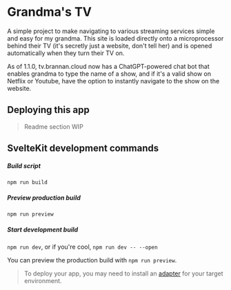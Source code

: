 # Grandma's TV

A simple project to make navigating to various streaming services simple and easy for my grandma. This site is loaded directly onto a microprocessor behind their TV (it's secretly just a website, don't tell her) and is opened automatically when they turn their TV on.

As of 1.1.0, tv.brannan.cloud now has a ChatGPT-powered chat bot that enables grandma to type the name of a show, and if it's a valid show on Netflix or Youtube, have the option to instantly navigate to the show on the website.

## Deploying this app

> Readme section WIP

## SvelteKit development commands

##### Build script

`npm run build`

##### Preview production build

`npm run preview`

##### Start development build

`npm run dev`, or if you're cool, `npm run dev -- --open`

You can preview the production build with `npm run preview`.

> To deploy your app, you may need to install an [adapter](https://kit.svelte.dev/docs/adapters) for your target environment.
